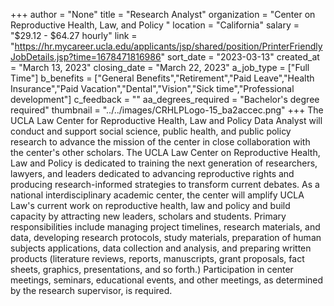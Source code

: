 +++
author = "None"
title = "Research Analyst"
organization = "Center on Reproductive Health, Law, and Policy "
location = "California"
salary = "$29.12 - $64.27 hourly"
link = "https://hr.mycareer.ucla.edu/applicants/jsp/shared/position/PrinterFriendlyJobDetails.jsp?time=1678471816986"
sort_date = "2023-03-13"
created_at = "March 13, 2023"
closing_date = "March 22, 2023"
a_job_type = ["Full Time"]
b_benefits = ["General Benefits","Retirement","Paid Leave","Health Insurance","Paid Vacation","Dental","Vision","Sick time","Professional development"]
c_feedback = ""
aa_degrees_required = "Bachelor's degree required"
thumbnail = "../../images/CRHLPLogo-15_ba2accec.png"
+++
The UCLA Law Center for Reproductive Health, Law and Policy Data Analyst will conduct and support social science, public health, and public policy research to advance the mission of the center in close collaboration with the center's other scholars. The UCLA Law Center on Reproductive Health, Law and Policy is dedicated to training the next generation of researchers, lawyers, and leaders dedicated to advancing reproductive rights and producing research-informed strategies to transform current debates. As a national interdisciplinary academic center, the center will amplify UCLA Law's current work on reproductive health, law and policy and build capacity by attracting new leaders, scholars and students.
Primary responsibilities include managing project timelines, research materials, and data, developing research protocols, study materials, preparation of human subjects applications, data collection and analysis, and preparing written products (literature reviews, reports, manuscripts, grant proposals, fact sheets, graphics, presentations, and so forth.) Participation in center meetings, seminars, educational events, and other meetings, as determined by the research supervisor, is required.